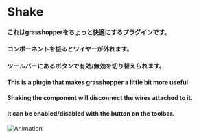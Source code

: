 # Shake

#### これはgrasshopperをちょっと快適にするプラグインです。
#### コンポーネントを振るとワイヤーが外れます。
#### ツールバーにあるボタンで有効/無効を切り替えられます。

#### This is a plugin that makes grasshopper a little bit more useful.
#### Shaking the component will disconnect the wires attached to it.
#### It can be enabled/disabled with the button on the toolbar.

![Animation](https://user-images.githubusercontent.com/61794994/205481201-a5876568-6728-401b-b438-26202428b2bd.gif)
